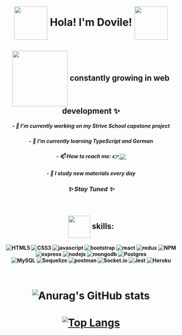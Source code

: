 
<h1 align="center"> <img src="https://media.giphy.com/media/YZjFV69SShm1nWApIt/giphy.gif" width="90" align="center"/> <strong  align="center"> Hola! I'm Dovile! <strong> <img src="https://media.giphy.com/media/YZjFV69SShm1nWApIt/giphy.gif" width="90" align="center"/></h1>

## <img src="https://media.giphy.com/media/9apbJ0zKpujFkOLzmy/giphy.gif" width="150" align="center"/> constantly growing in web development ✨
<!--
**doviletumaite/doviletumaite** is a ✨ _special_ ✨ repository because its `README.md` (this file) appears on your GitHub profile.

Here are some ideas to get you started:
-->
##### - 🔭 I'm currently working on my Strive School capstone project 
##### - 🌱 I’m currently learning TypeScript and German 
##### - 📫 How to reach me: 👉<a href="https://www.linkedin.com/in/dovile-tumaite-24b952197/" target="_blank">  <img src="https://img.shields.io/badge/LinkedIn-0077B5?style=for-the-badge&logo=linkedin&logoColor=white" align="center"/></a>
##### - 🚀 I study new materials every day 

### <p align="center"><i> ✨ Stay Tuned ✨ </i></p>
  
  <br />

## <img src="https://media2.giphy.com/media/2UuHBoE4vxcJvBgTMU/giphy.gif?cid=ecf05e4772wk9fnaxgthqwqptuwd8k8tqxbone8doet2atui&rid=giphy.gif&ct=s" width="60" align="center"/> skills: 

![HTML5](https://img.shields.io/static/v1?message=HTML5&logo=html5&labelColor=5c5c5c&color=E34F26&logoColor=white&label=%20)
![CSS3](https://img.shields.io/static/v1?message=CSS3&logo=css3&labelColor=5c5c5c&color=1572B6&logoColor=white&label=%20)
![javascript](https://img.shields.io/static/v1?message=JavaScript&logo=javascript&labelColor=5c5c5c&color=F7DF1E&logoColor=white&label=%20)
![bootstrap](https://img.shields.io/static/v1?message=Bootstrap&logo=bootstrap&labelColor=5c5c5c&color=blueviolet&logoColor=white&label=%20)
![react](https://img.shields.io/static/v1?message=ReactJS&logo=react&labelColor=5c5c5c&color=1182c3&logoColor=white&label=%20)
![redux](https://img.shields.io/static/v1?message=Redux&logo=redux&labelColor=5c5c5c&color=764ABC&logoColor=white&label=%20)
![NPM](https://img.shields.io/badge/NPM-%23000000.svg?style=for-the-badge&logo=npm&logoColor=white&label=%20)
![express](https://img.shields.io/static/v1?message=Express&logo=express&labelColor=5c5c5c&color=259DFF&logoColor=white&label=%20)
![nodejs](https://img.shields.io/static/v1?message=NodeJS&logo=node.js&labelColor=5c5c5c&color=026E00&logoColor=white&label=%20)
![mongodb](https://img.shields.io/static/v1?message=MongoDB&logo=mongodb&labelColor=5c5c5c&color=brightgreen&logoColor=white&label=%20)
![Postgres](https://img.shields.io/badge/postgres-%23316192.svg?style=for-the-badge&logo=postgresql&logoColor=white&label=%20)  
![MySQL](https://img.shields.io/badge/mysql-%2300f.svg?style=for-the-badge&logo=mysql&logoColor=white&label=%20)
![Sequelize](https://img.shields.io/badge/Sequelize-52B0E7?style=for-the-badge&logo=Sequelize&logoColor=white&label=%20)
![postman](https://img.shields.io/static/v1?message=Postman&logo=postman&labelColor=5c5c5c&color=FF6C37&logoColor=white&label=%20)
![Socket.io](https://img.shields.io/badge/Socket.io-black?style=for-the-badge&logo=socket.io&badgeColor=010101&label=%20)
![Jest](https://img.shields.io/badge/-jest-%23C21325?style=for-the-badge&logo=jest&logoColor=white&label=%20)
![Heroku](https://img.shields.io/badge/heroku-%23430098.svg?style=for-the-badge&logo=heroku&logoColor=white&label=%20)

<br />

# ![Anurag's GitHub stats](https://github-readme-stats.vercel.app/api?username=doviletumaite&show_icons=true&theme=radical&align=center)
# [![Top Langs](https://github-readme-stats.vercel.app/api/top-langs/?username=doviletumaite&langs_count=8&theme=radical)](https://github.com/anuraghazra/github-readme-stats)

